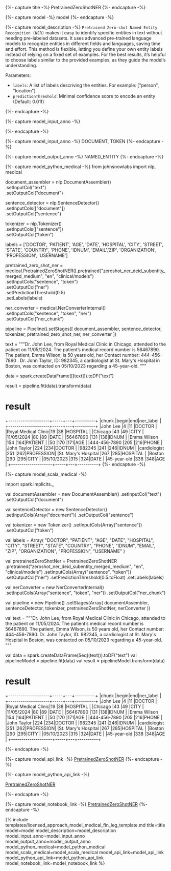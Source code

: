 {%- capture title -%}
PretrainedZeroShotNER
{%- endcapture -%}

{%- capture model -%}
model
{%- endcapture -%}

{%- capture model_description -%}
`Pretrained Zero-shot Named Entity Recognition (NER)` makes it easy to identify specific entities in text without needing 
pre-labeled datasets. It uses advanced pre-trained language models to recognize entities in different fields and languages,
saving time and effort.
This method is flexible, letting you define your own entity labels instead of relying on a fixed set of examples. 
For the best results, it’s helpful to choose labels similar to the provided examples, as they guide the model’s understanding.

Parameters:

- `labels`:  A list of labels descriving the entities. For example: ["person", "location"]
- `predictionThreshold`:   Minimal confidence score to encode an entity (Default: 0.01f)

  
{%- endcapture -%}

{%- capture model_input_anno -%}


{%- endcapture -%}

{%- capture model_input_anno -%}
DOCUMENT, TOKEN
{%- endcapture -%}

{%- capture model_output_anno -%}
NAMED_ENTITY
{%- endcapture -%}

{%- capture model_python_medical -%}
from johnsnowlabs import nlp, medical

document_assembler = nlp.DocumentAssembler()\
    .setInputCol("text")\
    .setOutputCol("document")

sentence_detector = nlp.SentenceDetector()\
    .setInputCols(["document"])\
    .setOutputCol("sentence")

tokenizer = nlp.Tokenizer()\
    .setInputCols(["sentence"])\
    .setOutputCol("token")

labels = ['DOCTOR', 'PATIENT', 'AGE', 'DATE', 'HOSPITAL', 'CITY', 'STREET', 'STATE', 'COUNTRY', 'PHONE', 'IDNUM', 'EMAIL','ZIP', 'ORGANIZATION', 'PROFESSION', 'USERNAME']

pretrained_zero_shot_ner = medical.PretrainedZeroShotNER().pretrained("zeroshot_ner_deid_subentity_merged_medium", "en", "clinical/models")\
    .setInputCols("sentence", "token")\
    .setOutputCol("ner")\
    .setPredictionThreshold(0.5)\
    .setLabels(labels)

ner_converter = medical.NerConverterInternal()\
    .setInputCols("sentence", "token", "ner")\
    .setOutputCol("ner_chunk")


pipeline = Pipeline().setStages([
    document_assembler,
    sentence_detector,
    tokenizer,
    pretrained_zero_shot_ner,
    ner_converter
    ])

text = """Dr. John Lee, from Royal Medical Clinic in Chicago,  attended to the patient on 11/05/2024.
The patient’s medical record number is 56467890. The patient, Emma Wilson, is 50 years old,  her Contact number: 444-456-7890 .
Dr. John Taylor, ID: 982345, a cardiologist at St. Mary's Hospital in Boston, was contacted on 05/10/2023 regarding a 45-year-old.
"""

data = spark.createDataFrame([[text]]).toDF("text")

result = pipeline.fit(data).transform(data)


# result

+--------------------+-----+---+----------+
|chunk               |begin|end|ner_label |
+--------------------+-----+---+----------+
|John Lee            |4    |11 |DOCTOR    |
|Royal Medical Clinic|19   |38 |HOSPITAL  |
|Chicago             |43   |49 |CITY      |
|11/05/2024          |80   |89 |DATE      |
|56467890            |131  |138|IDNUM     |
|Emma Wilson         |154  |164|PATIENT   |
|50                  |170  |171|AGE       |
|444-456-7890        |205  |216|PHONE     |
|John Taylor         |224  |234|DOCTOR    |
|982345              |241  |246|IDNUM     |
|cardiologist        |251  |262|PROFESSION|
|St. Mary's Hospital |267  |285|HOSPITAL  |
|Boston              |290  |295|CITY      |
|05/10/2023          |315  |324|DATE      |
|45-year-old         |338  |348|AGE       |
+--------------------+-----+---+----------+
{%- endcapture -%}


{%- capture model_scala_medical -%}

import spark.implicits._

val documentAssembler = new DocumentAssembler()
    .setInputCol("text")
    .setOutputCol("document")

val sentenceDetector = new SentenceDetector()
    .setInputCols(Array("document"))
    .setOutputCol("sentence")

val tokenizer = new Tokenizer()
    .setInputCols(Array("sentence"))
    .setOutputCol("token")

val labels = Array(
    "DOCTOR", "PATIENT", "AGE", "DATE", "HOSPITAL", "CITY", "STREET",
    "STATE", "COUNTRY", "PHONE", "IDNUM", "EMAIL", "ZIP",
    "ORGANIZATION", "PROFESSION", "USERNAME"
    )

val pretrainedZeroShotNer = PretrainedZeroShotNER
    .pretrained("zeroshot_ner_deid_subentity_merged_medium", "en", "clinical/models")
    .setInputCols(Array("sentence", "token"))
    .setOutputCol("ner")
    .setPredictionThreshold(0.5.toFloat)
    .setLabels(labels)

val nerConverter = new NerConverterInternal()
    .setInputCols(Array("sentence", "token", "ner"))
    .setOutputCol("ner_chunk")

val pipeline = new Pipeline()
    .setStages(Array(
        documentAssembler,
        sentenceDetector,
        tokenizer,
        pretrainedZeroShotNer,
        nerConverter
    ))

val text = """Dr. John Lee, from Royal Medical Clinic in Chicago, attended to the patient on 11/05/2024.
The patient’s medical record number is 56467890. The patient, Emma Wilson, is 50 years old, her Contact number: 444-456-7890.
Dr. John Taylor, ID: 982345, a cardiologist at St. Mary's Hospital in Boston, was contacted on 05/10/2023 regarding a 45-year-old.
"""


val data = spark.createDataFrame(Seq((text))).toDF("text")
val pipelineModel = pipeline.fit(data)
val result = pipelineModel.transform(data)



# result

+--------------------+-----+---+----------+
|chunk               |begin|end|ner_label |
+--------------------+-----+---+----------+
|John Lee            |4    |11 |DOCTOR    |
|Royal Medical Clinic|19   |38 |HOSPITAL  |
|Chicago             |43   |49 |CITY      |
|11/05/2024          |80   |89 |DATE      |
|56467890            |131  |138|IDNUM     |
|Emma Wilson         |154  |164|PATIENT   |
|50                  |170  |171|AGE       |
|444-456-7890        |205  |216|PHONE     |
|John Taylor         |224  |234|DOCTOR    |
|982345              |241  |246|IDNUM     |
|cardiologist        |251  |262|PROFESSION|
|St. Mary's Hospital |267  |285|HOSPITAL  |
|Boston              |290  |295|CITY      |
|05/10/2023          |315  |324|DATE      |
|45-year-old         |338  |348|AGE       |
+--------------------+-----+---+----------+

{%- endcapture -%}

{%- capture model_api_link -%}
[PretrainedZeroShotNER](https://nlp.johnsnowlabs.com/licensed/api/com/johnsnowlabs/nlp/annotators/ner/PretrainedZeroShotNER.html)
{%- endcapture -%}

{%- capture model_python_api_link -%}

[PretrainedZeroShotNER](https://nlp.johnsnowlabs.com/licensed/api/python/reference/autosummary/sparknlp_jsl/annotator/ner/pretrained_zero_shot_ner/index.html)

{%- endcapture -%}

{%- capture model_notebook_link -%}
[PretrainedZeroShotNER](https://github.com/JohnSnowLabs/spark-nlp-workshop/blob/master/Spark_NLP_Udemy_MOOC/Healthcare_NLP/PretrainedZeroShotNER.ipynb)
{%- endcapture -%}

{% include templates/licensed_approach_model_medical_fin_leg_template.md
title=title
model=model
model_description=model_description
model_input_anno=model_input_anno
model_output_anno=model_output_anno
model_python_medical=model_python_medical
model_scala_medical=model_scala_medical
model_api_link=model_api_link
model_python_api_link=model_python_api_link
model_notebook_link=model_notebook_link
%}
